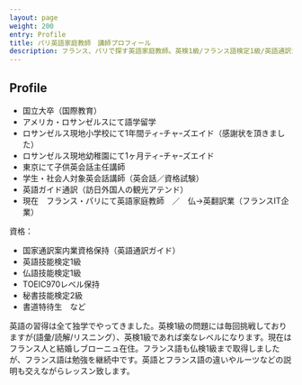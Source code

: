 ```yaml
---
layout: page
weight: 200
entry: Profile
title: パリ英語家庭教師　講師プロフィール
description: フランス、パリで探す英語家庭教師。英検1級/フランス語検定1級/英語通訳ガイド/TOEIC970の資格を持つ日本人女性講師です。
---
```


## Profile

* 国立大卒（国際教育）
* アメリカ・ロサンゼルスにて語学留学
* ロサンゼルス現地小学校にて1年間ティｰチャｰズエイド（感謝状を頂きました）
* ロサンゼルス現地幼稚園にて1ヶ月ティｰチャｰズエイド
* 東京にて子供英会話主任講師
* 学生・社会人対象英会話講師（英会話／資格試験）
* 英語ガイド通訳（訪日外国人の観光アテンド）
* 現在　フランス・パリにて英語家庭教師　／　仏→英翻訳業（フランスIT企業）

資格：

* 国家通訳案内業資格保持（英語通訳ガイド）
* 英語技能検定1級
* 仏語技能検定1級
* TOEIC970レベル保持
* 秘書技能検定2級
* 書道特待生　など

英語の習得は全て独学でやってきました。英検1級の問題には毎回挑戦しておりますが(語彙/読解/リスニング）、英検1級であれば楽なレベルになります。現在はフランス人と結婚しブローニュ在住。フランス語も仏検1級まで取得しましたが、フランス語は勉強を継続中です。英語とフランス語の違いやルーツなどの説明も交えながらレッスン致します。
